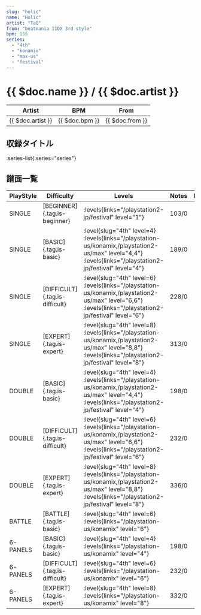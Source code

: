 ```yaml
---
slug: "holic"
name: "Holic"
artist: "TaQ"
from: "beatmania IIDX 3rd style"
bpm: 155
series:
  - "4th"
  - "konamix"
  - "max-us"
  - "festival"
---
```


# {{ $doc.name }} / {{ $doc.artist }}

|Artist|BPM|From|
|------|---|----|
|{{ $doc.artist }}|{{ $doc.bpm }}|{{ $doc.from }}|

## 収録タイトル

:series-list{:series="series"}

## 譜面一覧

|PlayStyle|Difficulty|Levels|Notes|Movie|
|---------|----------|------|-----|-----|
|SINGLE|[BEGINNER]{.tag.is-beginner}|<div class="field is-grouped is-grouped-multiline"> :levels{links="/playstation2-jp/festival" level="1"}</div>|103/0||
|SINGLE|[BASIC]{.tag.is-basic}|<div class="field is-grouped is-grouped-multiline"> :level{slug="4th" level=4} :levels{links="/playstation-us/konamix,/playstation2-us/max" level="4,4"} :levels{links="/playstation2-jp/festival" level="4"}</div>|189/0||
|SINGLE|[DIFFICULT]{.tag.is-difficult}|<div class="field is-grouped is-grouped-multiline"> :level{slug="4th" level=6} :levels{links="/playstation-us/konamix,/playstation2-us/max" level="6,6"} :levels{links="/playstation2-jp/festival" level="6"}</div>|228/0||
|SINGLE|[EXPERT]{.tag.is-expert}|<div class="field is-grouped is-grouped-multiline"> :level{slug="4th" level=8} :levels{links="/playstation-us/konamix,/playstation2-us/max" level="8,8"} :levels{links="/playstation2-jp/festival" level="8"}</div>|313/0||
|DOUBLE|[BASIC]{.tag.is-basic}|<div class="field is-grouped is-grouped-multiline"> :level{slug="4th" level=4} :levels{links="/playstation-us/konamix,/playstation2-us/max" level="4,4"} :levels{links="/playstation2-jp/festival" level="4"}</div>|198/0||
|DOUBLE|[DIFFICULT]{.tag.is-difficult}|<div class="field is-grouped is-grouped-multiline"> :level{slug="4th" level=6} :levels{links="/playstation-us/konamix,/playstation2-us/max" level="6,6"} :levels{links="/playstation2-jp/festival" level="6"}</div>|232/0||
|DOUBLE|[EXPERT]{.tag.is-expert}|<div class="field is-grouped is-grouped-multiline"> :level{slug="4th" level=8} :levels{links="/playstation-us/konamix,/playstation2-us/max" level="8,8"} :levels{links="/playstation2-jp/festival" level="8"}</div>|336/0||
|BATTLE|[BATTLE]{.tag.is-basic}|<div class="field is-grouped is-grouped-multiline"> :level{slug="4th" level=6} :levels{links="/playstation-us/konamix" level="6"}</div>|||
|6-PANELS|[BASIC]{.tag.is-basic}|<div class="field is-grouped is-grouped-multiline"> :level{slug="4th" level=4} :levels{links="/playstation-us/konamix" level="4"}</div>|198/0||
|6-PANELS|[DIFFICULT]{.tag.is-difficult}|<div class="field is-grouped is-grouped-multiline"> :level{slug="4th" level=6} :levels{links="/playstation-us/konamix" level="6"}</div>|232/0||
|6-PANELS|[EXPERT]{.tag.is-expert}|<div class="field is-grouped is-grouped-multiline"> :level{slug="4th" level=8} :levels{links="/playstation-us/konamix" level="8"}</div>|332/0||
